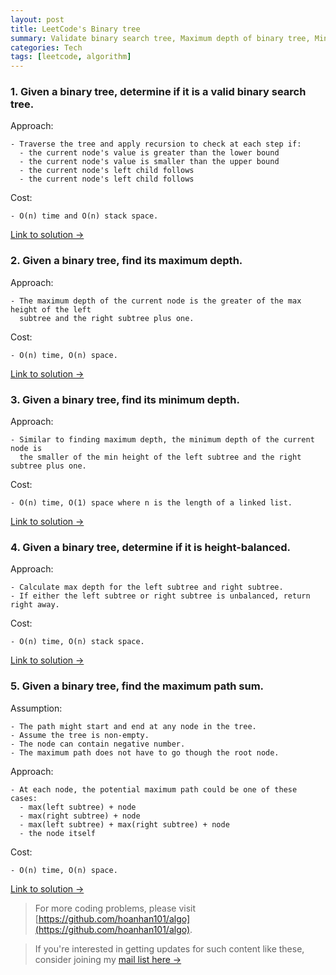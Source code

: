 ```yaml
---
layout: post
title: LeetCode's Binary tree
summary: Validate binary search tree, Maximum depth of binary tree, Minimum depth of binary tree, Balanced binary tree, Binary tree maximum path sum
categories: Tech
tags: [leetcode, algorithm]
---
```


### 1. Given a binary tree, determine if it is a valid binary search tree.

Approach:
```
- Traverse the tree and apply recursion to check at each step if:
  - the current node's value is greater than the lower bound
  - the current node's value is smaller than the upper bound
  - the current node's left child follows
  - the current node's left child follows
```

Cost:
```
- O(n) time and O(n) stack space.
```

[Link to solution →](https://github.com/hoanhan101/algo/blob/master/leetcode/valid_bst_test.go)

### 2. Given a binary tree, find its maximum depth.

Approach:
```
- The maximum depth of the current node is the greater of the max height of the left
  subtree and the right subtree plus one.
```

Cost:
```
- O(n) time, O(n) space.
```

[Link to solution →](https://github.com/hoanhan101/algo/blob/master/leetcode/max_depth_binary_tree_test.go)

### 3. Given a binary tree, find its minimum depth.

Approach:
```
- Similar to finding maximum depth, the minimum depth of the current node is
  the smaller of the min height of the left subtree and the right subtree plus one.
```

Cost:
```
- O(n) time, O(1) space where n is the length of a linked list.
```

[Link to solution →](https://github.com/hoanhan101/algo/blob/master/leetcode/min_depth_binary_tree_test.go)

### 4. Given a binary tree, determine if it is height-balanced.

Approach:
```
- Calculate max depth for the left subtree and right subtree.
- If either the left subtree or right subtree is unbalanced, return right away.
```

Cost:
```
- O(n) time, O(n) stack space.
```

[Link to solution →](https://github.com/hoanhan101/algo/blob/master/leetcode/balanced_binary_tree_test.go)


### 5. Given a binary tree, find the maximum path sum.

Assumption:
```
- The path might start and end at any node in the tree.
- Assume the tree is non-empty.
- The node can contain negative number.
- The maximum path does not have to go though the root node.
```

Approach:
```
- At each node, the potential maximum path could be one of these cases:
  - max(left subtree) + node
  - max(right subtree) + node
  - max(left subtree) + max(right subtree) + node
  - the node itself
```

Cost:
```
- O(n) time, O(n) space.
```

[Link to solution →](https://github.com/hoanhan101/algo/blob/master/leetcode/binary_tree_max_path_sum_test.go)


> For more coding problems, please visit
  [https://github.com/hoanhan101/algo](https://github.com/hoanhan101/algo).

> If you're interested in getting updates for such content like these, consider
  joining my [mail list here →](https://tinyletter.com/hoanhan)
